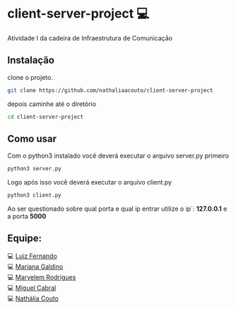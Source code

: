 # client-server-project :computer:

Atividade I da cadeira de Infraestrutura de Comunicação

## Instalação

clone o projeto.
```bash
git clone https://github.com/nathaliaacouto/client-server-project
```
depois caminhe até o diretório
```bash
cd client-server-project
```

## Como usar
Com o python3 instalado você deverá executar o arquivo server.py primeiro
```bash
python3 server.py
```
Logo após isso você deverá executar o arquivo client.py
```bash
python3 client.py
```

Ao ser questionado sobre qual porta e qual ip entrar utilize o ip´:
**127.0.0.1** e a porta **5000**

## Equipe: <br>
:computer: [Luiz Fernando](https://github.com/Luizfpbp) <br>
:computer: [Mariana Galdino](https://github.com/bymar) <br>
:computer: [Maryelem Rodrigues](https://github.com/iMaary) <br>
:computer: [Miguel Cabral](https://github.com/Miguel-sdj) <br>
:computer: [Nathália Couto](https://github.com/nathaliaacouto) <br>
